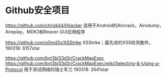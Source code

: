 # Github安全项目



https://github.com/chrisk44/Hijacker
适用于Android的Aircrack，Airodump，Aireplay，MDK3和Reaver GUI应用程序


https://github.com/s0md3v/XSStrike
XSStrike；最先进的XSS检测套件。
190318: 6157star


https://github.com/byt3bl33d3r/CrackMapExec
https://github.com/byt3bl33d3r/CrackMapExec/wiki/Selecting-&-Using-a-Protocol
用于测试网络的瑞士军刀
190318: 2641star